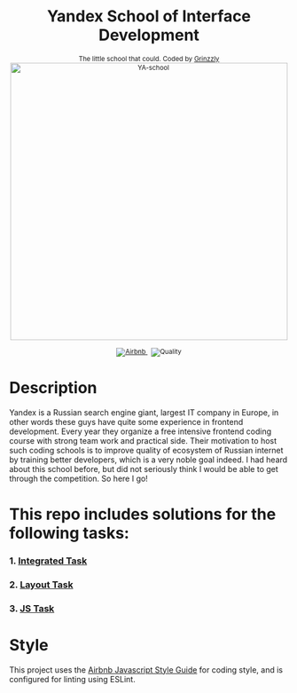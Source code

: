 <h1 align="center"> Yandex School of Interface Development</h1>

<div align="center">
  <sub>The little school that could. Coded by
  <a href="https://github.com/Grinzzly">Grinzzly</a>
  </a>
  <br>
  <img width="500" src="https://yastatic.net/yandex-events-frontend2/_/0lSbFY1EE1d0SsfbXVPuuptTTcY.png" alt="YA-school">
  <br>
  <br>
  <a href="https://github.com/airbnb/javascript">
        <img src="https://img.shields.io/badge/Code%20Style-Airbnb-red.svg" alt="Airbnb">
  </a>
  &nbsp;
  <img src="https://img.shields.io/badge/60%25%20of%20the%20time-works%20every%20time-blue.svg" alt="Quality">
</div>


# Description

Yandex is a Russian search engine giant, largest IT company in Europe, in other words these 
guys have quite some experience in frontend development. Every year they organize a free intensive frontend coding 
course with strong team work and practical side. Their motivation to host such coding schools is to improve quality 
of ecosystem of Russian internet by training better developers, which is a very noble goal indeed. I had heard about 
this school before, but did not seriously think I would be able to get through the competition. So here I go!

# This repo includes solutions for the following tasks:

### 1. [Integrated Task](./Integrated%20Task)
### 2. [Layout Task](./Layout%20Task)
### 3. [JS Task](./JS%20Task)

# Style

This project uses the [Airbnb Javascript Style Guide](https://github.com/airbnb/javascript)
for coding style, and is configured for linting using ESLint. 
